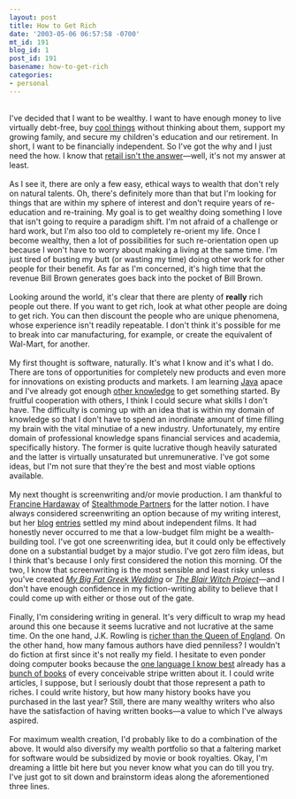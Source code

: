 ```yaml
---
layout: post
title: How to Get Rich
date: '2003-05-06 06:57:58 -0700'
mt_id: 191
blog_id: 1
post_id: 191
basename: how-to-get-rich
categories:
- personal
---
```

<br />I've decided that I want to be wealthy. I want to have enough money to live virtually debt-free, buy <a href="http://www.apple.com/ipod/">cool things</a> without thinking about them, support my growing family, and secure my children's education and our retirement. In short, I want to be financially independent. So I've got the why and I just need the how. I know that <a href="http://www.paintinginthepark.com/">retail isn't the answer</a>&#x2014;well, it's not my answer at least.<br /><br />As I see it, there are only a few easy, ethical ways to wealth that don't rely on natural talents. Oh, there's definitely more than that but I'm looking for things that are within my sphere of interest and don't require years of re-education and re-training. My goal is to get wealthy doing something I love that isn't going to require a paradigm shift. I'm not afraid of a challenge or hard work, but I'm also too old to completely re-orient my life. Once I become wealthy, then a lot of possibilities for such re-orientation open up because I won't have to worry about making a living at the same time. I'm just tired of busting my butt (or wasting my time) doing other work for other people for their benefit. As far as I'm concerned, it's high time that the revenue Bill Brown generates goes back into the pocket of Bill Brown.<br /><br />Looking around the world, it's clear that there are plenty of <strong>really</strong> rich people out there. If you want to get rich, look at what other people are doing to get rich. You can then discount the people who are unique phenomena, whose experience isn't readily repeatable. I don't think it's possible for me to break into car manufacturing, for example, or create the equivalent of Wal-Mart, for another.<br /><br />My first thought is software, naturally. It's what I know and it's what I do. There are tons of opportunities for completely new products and even more for innovations on existing products and markets. I am learning <a href="http://java.sun.com/">Java</a> apace and I've already got enough <a href="/resume/" title="My resume">other knowledge</a> to get something started. By fruitful cooperation with others, I think I could secure what skills I don't have. The difficulty is coming up with an idea that is within my domain of knowledge so that I don't have to spend an inordinate amount of time filling my brain with the vital minutiae of a new industry. Unfortunately, my entire domain of professional knowledge spans financial services and academia, specifically history. The former is quite lucrative though heavily saturated and the latter is virtually unsaturated but unremunerative. I've got some ideas, but I'm not sure that they're the best and most viable options available.<br /><br />My next thought is screenwriting and/or movie production. I am thankful to <a href="http://blog.stealthmode.com/">Francine Hardaway</a> of <a href="http://www.stealthmode.com/">Stealthmode Partners</a> for the latter notion. I have always considered screenwriting an option because of my writing interest, but her <a href="http://blog.stealthmode.com/2003_03_30_stealthmodepart_archive.html#200088163">blog</a> <a href="http://blog.stealthmode.com/2003_04_13_stealthmodepart_archive.html#200142681">entries</a> settled my mind about independent films. It had honestly never occurred to me that a low-budget film might be a wealth-building tool. I've got one screenwriting idea, but it could only be effectively done on a substantial budget by a major studio. I've got zero film ideas, but I think that's because I only first considered the notion this morning. Of the two, I know that screenwriting is the most sensible and least risky unless you've created <a href="http://www.amazon.com/exec/obidos/ASIN/B00006FMUW/bbrown-20/ref=nosim/" title="Amazon link to hilarious movie"><cite>My Big Fat Greek Wedding</cite></a> or <a href="http://www.amazon.com/exec/obidos/ASIN/B00001QGUM/bbrown-20/ref=nosim/" title="Amazon link to a movie I've never seen."><cite>The Blair Witch Project</cite></a>&#x2014;and I don't have enough confidence in my fiction-writing ability to believe that I could come up with either or those out of the gate.<br /><br />Finally, I'm considering writing in general. It's very difficult to wrap my head around this one because it seems lucrative and not lucrative at the same time. On the one hand, J.K. Rowling is <a href="http://news.independent.co.uk/uk/this_britain/story.jsp?story=401084">richer than the Queen of England</a>. On the other hand, how many famous authors have died penniless? I wouldn't do fiction at first since it's not really my field. I hesitate to even ponder doing computer books because the <a href="/values/things/coldfusion.cfm">one language I know best</a> already has a <a href="http://www.amazon.com/exec/obidos/external-search?tag=bbrown-20&amp;keyword=coldfusion&amp;mode=blended" title="Amazon link to ColdFusion search">bunch of books</a> of every conceivable stripe written about it. I could write articles, I suppose, but I seriously doubt that those represent a path to riches. I could write history, but how many history books have you purchased in the last year? Still, there are many wealthy writers who also have the satisfaction of having written books&#x2014;a value to which I've always aspired.<br /><br />For maximum wealth creation, I'd probably like to do a combination of the above. It would also diversify my wealth portfolio so that a faltering market for software would be subsidized by movie or book royalties. Okay, I'm dreaming a little bit here but you never know what you can do till you try. I've just got to sit down and brainstorm ideas along the aforementioned three lines.<br /><br /><br />
